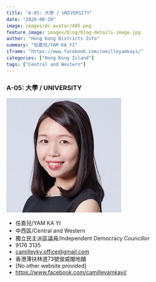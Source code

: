 ```yaml
---
title: "A-05: 大學 / UNIVERSITY"
date: "2020-08-20"
image: images/dc-avatar/A05.png
feature_image: images/blog/blog-details-image.jpg
author: "Hong Kong Districts Info"
summary: "任嘉兒/YAM KA YI"
iframe: "https://www.facebook.com/camilleyamkayi/"
categories: ["Hong Kong Island"]
tags: ["Central and Western"]
---
```


### A-05: 大學 / UNIVERSITY  
![](/images/dc-avatar/A05.png)  

 - 任嘉兒/YAM KA YI  
 - 中西區/Central and Western  
 - 獨立民主派區議員/Independent Democracy Councillor  
 - 9176 3135  
 - camilleyky.office@gmail.com  
 - 香港薄扶林道73號俊威閣地舖  
 - [No other website provided]  
 - https://www.facebook.com/camilleyamkayi/

